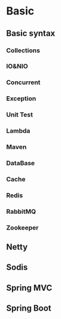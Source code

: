 # Basic
## Basic syntax
    
### Collections
### IO&NIO
### Concurrent
### Exception
### Unit Test
### Lambda
### Maven
### DataBase
### Cache
### Redis
### RabbitMQ
### Zookeeper


## Netty

## Sodis

## Spring MVC

## Spring Boot

